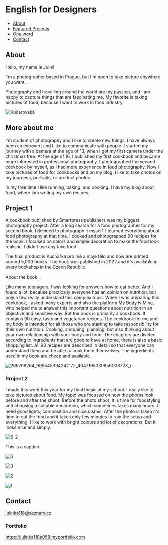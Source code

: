# English for Designers



- [About](#about)
- [Featured Projects](#featured-projects)
- [One word](01-one-word/)
- [Contact](#contact)

  
## About

Hello, my name is Julie!

I'm a photographer based in Prague, but I'm open to take picture anywhere you want.

Photography and travelling around the world are my passion, and I am happy to capture things that are fascinating me. My favorite is taking pictures of food, because I want to work in food industry.

![Kučerovská](https://github.com/julinka118/English-for-Designers/assets/154224512/528cdca8-7a64-4547-b040-4833f1fc0bb0)


## More about me

I'm student of photography and I like to create new things. I have always been an extrovert and I like to communicate with people. I started my journey with a camera at the age of 13, when I got my first camera under the christmas tree. At the age of 16, I published my first cookbook and became more interested in professional photography. I photographed the second cookbook by myself, as I had more experience in food photography. Now I take pictures of food for cookbooks and on my blog. I like to take photos on my journeys, portraits, or product photos. 

In my free time I like running, baking, and cooking. I have my blog about food, where Iam writing my own recipes.

## Project 1

A cookbook published by Smartpress publishers was my biggest photography project. After a long search for a food photographer for my second book, I decided to photograph it myself. I learned everything about food photography at that time. I cooked and photographed 90 recipes for the book. I focused on colors and simple decoration to make the food look realistic. I didn't use any fake food. 

The final product is Kuchařka pro mě a moje tělo and now are printed around 5,000 books. The book was published in 2022 and it's available in every bookshop in the Czech Republic.

About the book...

Like many teenagers, I was looking for answers how to eat better. And I found a lot, because practically everyone has an opinion on nutrition, but only a few really understand this complex topic. When I was preparing this cookbook, I asked many experts and also the platform My Body is Mine, who helped me to answer this important questions about nutrition in an objective and sensitive way. But the book is primarily a cookbook. It contains 90 easy, tasty and vegetarian recipes. The cookbook for me and my body is intended for all those who are starting to take responsibility for their own nutrition. Cooking, shopping, planning, but also thinking about your own relationship with your body and food. The chapters are divided according to ingredients that are good to have at home, there is also a basic shopping list. All 90 recipes are described in detail so that everyone can understand them and be able to cook them themselves. The ingredients used in my book are cheap and available.

![269796264_999545394242172_4047195030856003723_n](https://github.com/julinka118/English-for-Designers/assets/154224512/8122f7aa-2b13-4c31-b5ef-d6e9f2052948)






### Project 2

I made this work this year for my final thesis at my school. I really like to take pictures about food. My topic was focused on how the photos look before and after the shoot. Before the photo shoot, It is time for foodstyling and choosing a suitable decoration, which sometimes takes many hours. I need good lights, composition and nice dishes. After the photo is taken it's time to eat the food and it takes only few minutes to ruin the setup and everything. I like to work with bright colours and lot of decorations. But It looks nice and simply. 

![6-2](https://github.com/julinka118/English-for-Designers/assets/154224512/40293ce4-6bd1-42f9-a7aa-7bcce4c17d1c)

This is a caption.

![5](https://github.com/julinka118/English-for-Designers/assets/154224512/38997cd2-5d05-421b-ae90-da3c7b0b0f24)

![3](https://github.com/julinka118/English-for-Designers/assets/154224512/bdbc1aa2-8d7b-45c6-9276-9c6321d0c892)

![2](https://github.com/julinka118/English-for-Designers/assets/154224512/db7502bb-f099-4ed2-897a-09802787238b)

![1](https://github.com/julinka118/English-for-Designers/assets/154224512/577bb4b0-b731-4ebb-a3ed-88cb5aa4ae08)

## Contact

julinka118@seznam.cz

### Portfolio 

<https://julinka118e058.myportfolio.com>
